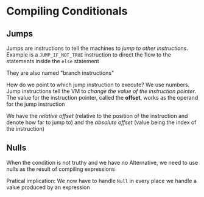# Compiling Conditionals

## Jumps

Jumps are instructions to tell the machines to _jump to other instructions_. Example is a `JUMP_IF_NOT_TRUE` instruction to direct the flow to the statements inside the `else` statement

They are also named "branch instructions"

How do we point to which jump instruction to execute? We use numbers. Jump instructions tell the VM to _change the value of the instruction pointer_. The value for the instruction pointer, called the **offset**, works as the operand for the jump instruction

We have the _relative offset_ (relative to the position of the instruction and denote how far to jump to) and the _absolute offset_ (value being the index of the instruction)

## Nulls

When the condition is not truthy and we have no Alternative, we need to use nulls as the result of compiling expressions

Pratical implication: We now have to handle `Null` in every place we handle a value produced by an expression
